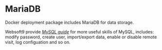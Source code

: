 # MariaDB

Docker deployment package includes MariaDB for data storage.

Websoft9 provide *[MySQL guide](https://support.websoft9.com/docs/mysql/)* for more useful skills of MySQL, includes: modify password, create user, import/export data, enable or disable remote visit, log configuation and so on.